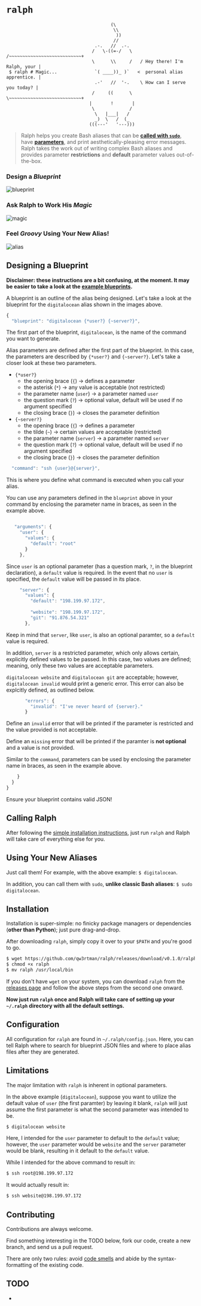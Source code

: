 `ralph`
=======


```
                                       (\
                                        \\
                                         ))
                                        //
                                 .-.   //  .-.
                                /   \-((=-/   \    /~~~~~~~~~~~~~~~~~~~~~~~~~~~+
                                \      \\     /   / Hey there! I'm Ralph, your |
 $ ralph # Magic...              `( ____))_ )`   <  personal alias apprentice. |
                                 .-'   //  '-.    \ How can I serve you today? |
                                /     ((      \    \~~~~~~~~~~~~~~~~~~~~~~~~~~~+
                               |       !       |
                                \             /
                                 \   |___|   /
                                 _)  \   /  (_
                               (((---'   '---)))
```

> Ralph helps you create Bash aliases that can be [**called with `sudo`**](#using-your-new-aliases), have [**parameters**](#design-a-blueprint), and print aesthetically-pleasing error messages. Ralph takes the work out of writing complex Bash aliases and provides parameter **restrictions** and **default** parameter values out-of-the-box.

### Design a *Blueprint*
![blueprint](https://cloud.githubusercontent.com/assets/1139621/7335747/8b64fe6a-eb98-11e4-818a-663748c3efdd.png)

### Ask Ralph to Work His *Magic*
![magic](https://cloud.githubusercontent.com/assets/1139621/7335748/8b71f5fc-eb98-11e4-97ca-34dbab476b68.png)

### Feel *Groovy* Using Your New Alias!
![alias](https://cloud.githubusercontent.com/assets/1139621/7335749/8b7329b8-eb98-11e4-8858-5d4ed0ab4fff.png)

## Designing a Blueprint

**Disclaimer: these instructions are a bit confusing, at the moment. It may be easier to take a look at the [example blueprints](https://github.com/qw3rtman/ralph/tree/master/examples).**

A blueprint is an outline of the alias being designed. Let's take a look at the blueprint for the `digitalocean` alias shown in the images above.

```javascript
{
  "blueprint": "digitalocean {*user?} {~server?}",
```

The first part of the blueprint, `digitalocean`, is the name of the command you want to generate.

Alias parameters are defined after the first part of the blueprint. In this case, the parameters are described by `{*user?}` and `{~server?}`. Let's take a closer look at these two parameters.

- `{*user?}`
  - the opening brace (`{`) → defines a parameter
  - the asterisk (`*`) → any value is acceptable (not restricted)
  - the parameter name (`user`) → a parameter named `user`
  - the question mark (`?`) → optional value, default will be used if no argument specified
  - the closing brace (`}`) → closes the parameter definition
- `{~server?}`
  - the opening brace (`{`) → defines a parameter
  - the tilde (`~`) → certain values are acceptable (restricted)
  - the parameter name (`server`) → a parameter named `server`
  - the question mark (`?`) → optional value, default will be used if no argument specified
  - the closing brace (`}`) → closes the parameter definition

```javascript
  "command": "ssh {user}@{server}",
```

This is where you define what command is executed when you call your alias.

You can use any parameters defined in the `blueprint` above in your command by enclosing the parameter name in braces, as seen in the example above.

```javascript

   "arguments": {
     "user": {
       "values": {
         "default": "root"
       }
     },
```

Since `user` is an optional parameter (has a question mark, `?`, in the blueprint declaration), a `default` value is required. In the event that no `user` is specified, the `default` value will be passed in its place.

```javascript
     "server": {
       "values": {
         "default": "198.199.97.172",
         
         "website": "198.199.97.172",
         "git": "91.876.54.321"
       },
```

Keep in mind that `server`, like `user`, is also an optional paramter, so a `default` value is required.

In addition, `server` is a restricted parameter, which only allows certain, explicitly defined values to be passed. In this case, two values are defined; meaning, only these two values are acceptable parameters.

`digitalocean website` and `digitalocean git` are acceptable; however, `digitalocean invalid` would print a generic error. This error can also be explcitly defined, as outlined below.

```javascript
       "errors": {
         "invalid": "I've never heard of {server}."
       }
```

Define an `invalid` error that will be printed if the parameter is restricted and the value provided is not acceptable.

Define an `missing` error that will be printed if the paramter is **not optional** and a value is not provided.

Similar to the `command`, parameters can be used by enclosing the parameter name in braces, as seen in the example above.

```javascript
    }
  }
}
```

Ensure your blueprint contains valid JSON!

## Calling Ralph
After following the [simple installation instructions](#installation), just run `ralph` and Ralph will take care of everything else for you.

## Using Your New Aliases
Just call them! For example, with the above example: `$ digitalocean`.

In addition, you can call them with `sudo`, **unlike classic Bash aliases**: `$ sudo digitalocean`.

## Installation
Installation is super-simple: no finicky package managers or dependencies (**other than Python**); just pure drag-and-drop.

After downloading `ralph`, simply copy it over to your `$PATH` and you're good to go.
```sh
$ wget https://github.com/qw3rtman/ralph/releases/download/v0.1.0/ralph
$ chmod +x ralph
$ mv ralph /usr/local/bin
```

If you don't have `wget` on your system, you can download `ralph` from the [releases page](https://github.com/qw3rtman/ralph/releases) and follow the above steps from the second one onward.

**Now just run `ralph` once and Ralph will take care of setting up your `~/.ralph` directory with all the default settings.**

## Configuration
All configuration for `ralph` are found in `~/.ralph/config.json`. Here, you can tell Ralph where to search for blueprint JSON files and where to place alias files after they are generated.

## Limitations
The major limitation with `ralph` is inherent in optional parameters.

In the above example (`digitalocean`), suppose you want to utilize the default value of `user` (the first paramter) by leaving it blank, `ralph` will just assume the first parameter is what the second parameter was intended to be.

```sh
$ digitalocean website
```

Here, I intended for the `user` parameter to default to the `default` value; however, the `user` parameter would be `website` and the `server` parameter would be blank, resulting in it default to the `default` value.

While I intended for the above command to result in:

```sh
$ ssh root@198.199.97.172
```

It would actually result in:

```sh
$ ssh website@198.199.97.172
```

## Contributing
Contributions are always welcome.

Find something interesting in the TODO below, fork our code, create a new branch, and send us a pull request.

There are only two rules: avoid [code smells](http://blog.codinghorror.com/code-smells/) and abide by the syntax-formatting of the existing code.

## TODO
- 
